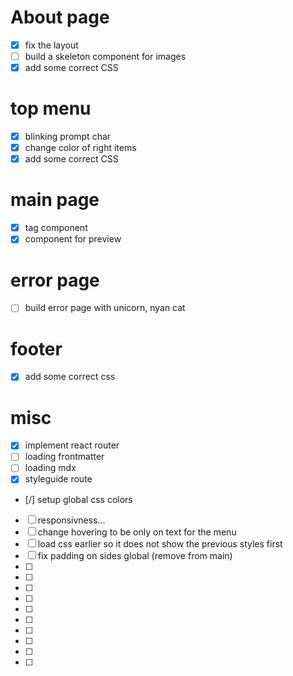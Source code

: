 # About page
- [x] fix the layout
- [ ] build a skeleton component for images
- [x] add some correct CSS

# top menu
- [x] blinking prompt char
- [x] change color of right items
- [x] add some correct CSS

# main page
- [x] tag component
- [x] component for preview

# error page
- [ ] build error page with unicorn, nyan cat

# footer
- [x] add some correct css

# misc
- [x] implement react router
- [ ] loading frontmatter
- [ ] loading mdx
- [x] styleguide route
- [/] setup global css colors
- [ ] responsivness...
- [ ] change hovering to be only on text for the menu
- [ ] load css earlier so it does not show the previous styles first
- [ ] fix padding on sides global (remove from main)
- [ ]
- [ ]
- [ ]
- [ ]
- [ ]
- [ ]
- [ ]
- [ ]
- [ ]
- [ ]

